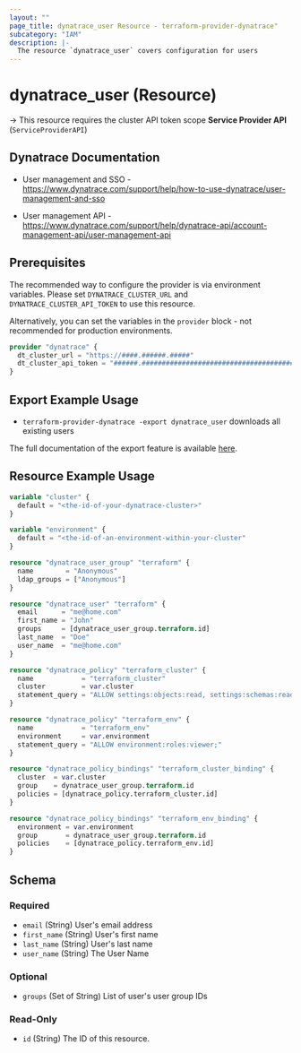 ```yaml
---
layout: ""
page_title: dynatrace_user Resource - terraform-provider-dynatrace"
subcategory: "IAM"
description: |-
  The resource `dynatrace_user` covers configuration for users
---
```


# dynatrace_user (Resource)

-> This resource requires the cluster API token scope **Service Provider API** (`ServiceProviderAPI`)

## Dynatrace Documentation

- User management and SSO - https://www.dynatrace.com/support/help/how-to-use-dynatrace/user-management-and-sso

- User management API - https://www.dynatrace.com/support/help/dynatrace-api/account-management-api/user-management-api

## Prerequisites

The recommended way to configure the provider is via environment variables.
Please set `DYNATRACE_CLUSTER_URL` and `DYNATRACE_CLUSTER_API_TOKEN` to use this resource.

Alternatively, you can set the variables in the `provider` block - not recommended for production environments.
```terraform
provider "dynatrace" {
  dt_cluster_url = "https://####.######.#####"
  dt_cluster_api_token = "######.#########################################################################################"
}
```

## Export Example Usage

- `terraform-provider-dynatrace -export dynatrace_user` downloads all existing users

The full documentation of the export feature is available [here](https://registry.terraform.io/providers/dynatrace-oss/dynatrace/latest/docs/guides/export-v2).

## Resource Example Usage

```terraform
variable "cluster" {
  default = "<the-id-of-your-dynatrace-cluster>"
}

variable "environment" {
  default = "<the-id-of-an-environment-within-your-cluster"
}

resource "dynatrace_user_group" "terraform" {
  name        = "Anonymous"
  ldap_groups = ["Anonymous"]
}

resource "dynatrace_user" "terraform" {
  email      = "me@home.com"
  first_name = "John"
  groups     = [dynatrace_user_group.terraform.id]
  last_name  = "Doe"
  user_name  = "me@home.com"
}

resource "dynatrace_policy" "terraform_cluster" {
  name            = "terraform_cluster"
  cluster         = var.cluster
  statement_query = "ALLOW settings:objects:read, settings:schemas:read WHERE settings:schemaId = \"terraform-cluster\";"
}

resource "dynatrace_policy" "terraform_env" {
  name            = "terraform_env"
  environment     = var.environment
  statement_query = "ALLOW environment:roles:viewer;"
}

resource "dynatrace_policy_bindings" "terraform_cluster_binding" {
  cluster  = var.cluster
  group    = dynatrace_user_group.terraform.id
  policies = [dynatrace_policy.terraform_cluster.id]
}

resource "dynatrace_policy_bindings" "terraform_env_binding" {
  environment = var.environment
  group       = dynatrace_user_group.terraform.id
  policies    = [dynatrace_policy.terraform_env.id]
}
```

<!-- schema generated by tfplugindocs -->
## Schema

### Required

- `email` (String) User's email address
- `first_name` (String) User's first name
- `last_name` (String) User's last name
- `user_name` (String) The User Name

### Optional

- `groups` (Set of String) List of user's user group IDs

### Read-Only

- `id` (String) The ID of this resource.
 